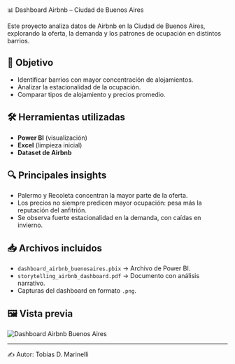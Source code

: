 
 📊 Dashboard Airbnb – Ciudad de Buenos Aires

Este proyecto analiza datos de Airbnb en la Ciudad de Buenos Aires, explorando la oferta, la demanda y los patrones de ocupación en distintos barrios.

## 🎯 Objetivo
- Identificar barrios con mayor concentración de alojamientos.
- Analizar la estacionalidad de la ocupación.
- Comparar tipos de alojamiento y precios promedio.

## 🛠️ Herramientas utilizadas
- **Power BI** (visualización)
- **Excel** (limpieza inicial)
- **Dataset de Airbnb**

## 🔍 Principales insights
- Palermo y Recoleta concentran la mayor parte de la oferta.
- Los precios no siempre predicen mayor ocupación: pesa más la reputación del anfitrión.
- Se observa fuerte estacionalidad en la demanda, con caídas en invierno.

## 📥 Archivos incluidos
- `dashboard_airbnb_buenosaires.pbix` → Archivo de Power BI.
- `storytelling_airbnb_dashboard.pdf` → Documento con análisis narrativo.
- Capturas del dashboard en formato `.png`.

## 🖼️ Vista previa
![Dashboard Airbnb Buenos Aires](screenshot.png)

---
✍️ Autor: Tobias D. Marinelli
